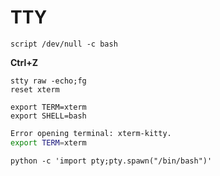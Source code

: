 # TTY

```shell
script /dev/null -c bash
```

**Ctrl+Z**

```shell
stty raw -echo;fg
reset xterm
```

```shell
export TERM=xterm
export SHELL=bash
```

```bash
Error opening terminal: xterm-kitty.
export TERM=xterm
```

```shell
python -c 'import pty;pty.spawn("/bin/bash")'
```
